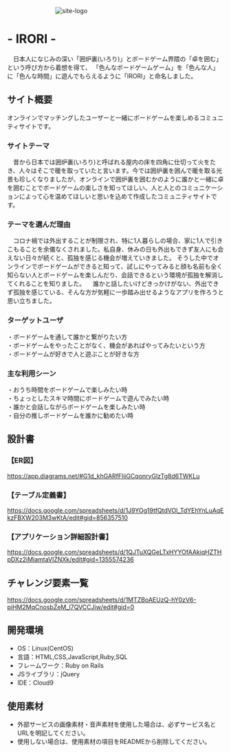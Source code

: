 　　　　　　　　![site-logo](https://user-images.githubusercontent.com/86665594/143163730-65ba7f28-0f2c-4ef6-97c9-bf3b7b07ba4c.png)

# - IRORI -
　日本人になじみの深い「囲炉裏(いろり)」とボードゲーム界隈の「卓を囲む」という呼び方から着想を得て、
「色んなボードゲームゲーム」を「色んな人」に「色んな時間」に遊んでもらえるように「IRORI」と命名しました。

## サイト概要
オンラインでマッチングしたユーザーと一緒にボードゲームを楽しめるコミュニティサイトです。

### サイトテーマ
　昔から日本では囲炉裏(いろり)と呼ばれる屋内の床を四角に仕切って火をたき、人々はそこで暖を取っていたと言います。今では囲炉裏を囲んで暖を取る光景も珍しくなりましたが、オンラインで囲炉裏を囲むかのように誰かと一緒に卓を囲むことでボードゲームの楽しさを知ってほしい、人と人とのコミュニケーションによって心を温めてほしいと思いを込めて作成したコミュニティサイトです。

### テーマを選んだ理由
　コロナ禍では外出することが制限され、特に1人暮らしの場合、家に1人で引きこもることを余儀なくされました。私自身、休みの日も外出もできず友人にも会えない日々が続くと、孤独を感じる機会が増えていきました。
そうした中でオンラインでボードゲームができると知って、試しにやってみると顔も名前も全く知らない人とボードゲームを楽しんだり、会話できるという環境が孤独を解消してくれることを知りました。
　誰かと話したいけどきっかけがない、外出できず孤独を感じている、そんな方が気軽に一歩踏み出せるようなアプリを作ろうと思い立ちました。

### ターゲットユーザ
・ボードゲームを通して誰かと繋がりたい方  
・ボードゲームをやったことがなく、機会があればやってみたいという方  
・ボードゲームが好きで人と遊ぶことが好きな方  

### 主な利用シーン
・おうち時間をボードゲームで楽しみたい時  
・ちょっとしたスキマ時間にボードゲームで遊んでみたい時  
・誰かと会話しながらボードゲームを楽しみたい時  
・自分の推しボードゲームを誰かに勧めたい時  

## 設計書
### 【ER図】
<https://app.diagrams.net/#G1d_khGARfFliiGCqonryGlzTg8d6TWKLu>

### 【テーブル定義書】
<https://docs.google.com/spreadsheets/d/1J9YOg19tfQtdVOl_TdYEhYnLuAqEkzFBXW203M3wKtA/edit#gid=856357510>

### 【アプリケーション詳細設計書】
<https://docs.google.com/spreadsheets/d/1QJTuXQGeLTxHYYOfAAkiqHZTHpDXz2iMiamtaVlZNXk/edit#gid=1355574236>

## チャレンジ要素一覧
<https://docs.google.com/spreadsheets/d/1MTZBoAEUzQ-hY0zV6-piHM2MqCnosbZeM_l7QVCCJiw/edit#gid=0>

## 開発環境
- OS：Linux(CentOS)
- 言語：HTML,CSS,JavaScript,Ruby,SQL
- フレームワーク：Ruby on Rails
- JSライブラリ：jQuery
- IDE：Cloud9

## 使用素材
- 外部サービスの画像素材・音声素材を使用した場合は、必ずサービス名とURLを明記してください。
- 使用しない場合は、使用素材の項目をREADMEから削除してください。
